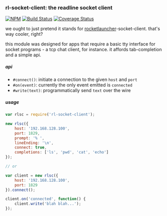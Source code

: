 ### rl-socket-client: the readline socket client

[![NPM](https://nodei.co/npm/rl-socket-client.png?mini=true)](https://nodei.co/npm/rl-socket-client/)
[![Build Status](https://travis-ci.org/io-digital/rl-socket-client.svg)](https://travis-ci.org/io-digital/rl-socket-client)
[![Coverage Status](https://coveralls.io/repos/io-digital/rl-socket-client/badge.svg)](https://coveralls.io/r/io-digital/rl-socket-client)

we ought to just pretend it stands for [rocketlauncher](http://ioquake3.org/wp/wp-content/themes/ioq3-deboy/explodedView.png)-socket-client. that's way cooler, right?

this module was designed for apps that require a basic tty interface for socket programs - a tcp chat client, for instance. it affords tab-completion and a simple api.

##### api

- `#connect()`: initiate a connection to the given `host` and `port`
- `#on(event)`: currently the only event emitted is `connected`
- `#write(text)`: programmatically send `text` over the wire

##### usage

```js
var rlsc = require('rl-socket-client');

new rlsc({
    host: '192.168.128.100',
    port: 1829,
    prompt: '% ',
    lineEnding: '\n',
    connect: true,
    completions: ['ls', 'pwd', 'cat', 'echo']
});

// or

var client = new rlsc({
    host: '192.168.128.100',
    port: 1829
}).connect();

client.on('connected', function() {
    client.write('blah blah...');
});
```
